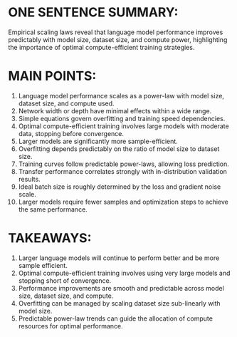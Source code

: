 # ONE SENTENCE SUMMARY:
Empirical scaling laws reveal that language model performance improves predictably with model size, dataset size, and compute power, highlighting the importance of optimal compute-efficient training strategies.

# MAIN POINTS:
1. Language model performance scales as a power-law with model size, dataset size, and compute used.
2. Network width or depth have minimal effects within a wide range.
3. Simple equations govern overfitting and training speed dependencies.
4. Optimal compute-efficient training involves large models with moderate data, stopping before convergence.
5. Larger models are significantly more sample-efficient.
6. Overfitting depends predictably on the ratio of model size to dataset size.
7. Training curves follow predictable power-laws, allowing loss prediction.
8. Transfer performance correlates strongly with in-distribution validation results.
9. Ideal batch size is roughly determined by the loss and gradient noise scale.
10. Larger models require fewer samples and optimization steps to achieve the same performance.

# TAKEAWAYS:
1. Larger language models will continue to perform better and be more sample efficient.
2. Optimal compute-efficient training involves using very large models and stopping short of convergence.
3. Performance improvements are smooth and predictable across model size, dataset size, and compute.
4. Overfitting can be managed by scaling dataset size sub-linearly with model size.
5. Predictable power-law trends can guide the allocation of compute resources for optimal performance.
